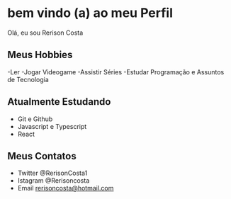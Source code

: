 # bem  vindo  (a) ao meu Perfil 

Olá,  eu sou Rerison Costa

##  Meus Hobbies  

-Ler 
-Jogar Videogame 
-Assistir Séries 
-Estudar Programação e Assuntos de Tecnologia 

## Atualmente Estudando 

- Git e Github
-  Javascript e Typescript
- React

## Meus Contatos 

- Twitter @RerisonCosta1
- Istagram @Rerisoncosta
- Email  rerisoncosta@hotmail.com
